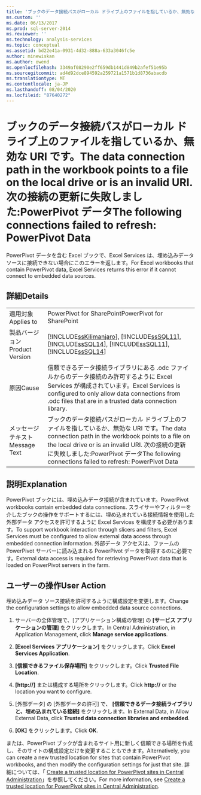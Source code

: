 ```yaml
---
title: 'ブックのデータ接続パスがローカル ドライブ上のファイルを指しているか、無効な URI です。 次の接続を更新できませんでした: PowerPivot Data |Microsoft Docs'
ms.custom: ''
ms.date: 06/13/2017
ms.prod: sql-server-2014
ms.reviewer: ''
ms.technology: analysis-services
ms.topic: conceptual
ms.assetid: bd22e41a-0931-4d32-888a-633a3046fc5e
author: minewiskan
ms.author: owend
ms.openlocfilehash: 3349af08290e2ff659db1441d849b2afef51e95b
ms.sourcegitcommit: ad4d92dce894592a259721a1571b1d8736abacdb
ms.translationtype: MT
ms.contentlocale: ja-JP
ms.lasthandoff: 08/04/2020
ms.locfileid: "87640272"
---
```

# <a name="the-data-connection-path-in-the-workbook-points-to-a-file-on-the-local-drive-or-is-an-invalid-uri-the-following-connections-failed-to-refresh-powerpivot-data"></a><span data-ttu-id="3acf0-103">ブックのデータ接続パスがローカル ドライブ上のファイルを指しているか、無効な URI です。</span><span class="sxs-lookup"><span data-stu-id="3acf0-103">The data connection path in the workbook points to a file on the local drive or is an invalid URI.</span></span> <span data-ttu-id="3acf0-104">次の接続の更新に失敗しました:PowerPivot データ</span><span class="sxs-lookup"><span data-stu-id="3acf0-104">The following connections failed to refresh: PowerPivot Data</span></span>
  <span data-ttu-id="3acf0-105">PowerPivot データを含む Excel ブックで、Excel Services は、埋め込みデータ ソースに接続できない場合にこのエラーを返します。</span><span class="sxs-lookup"><span data-stu-id="3acf0-105">For Excel workbooks that contain PowerPivot data, Excel Services returns this error if it cannot connect to embedded data sources.</span></span>  
  
## <a name="details"></a><span data-ttu-id="3acf0-106">詳細</span><span class="sxs-lookup"><span data-stu-id="3acf0-106">Details</span></span>  
  
|||  
|-|-|  
|<span data-ttu-id="3acf0-107">適用対象</span><span class="sxs-lookup"><span data-stu-id="3acf0-107">Applies to</span></span>|<span data-ttu-id="3acf0-108">PowerPivot for SharePoint</span><span class="sxs-lookup"><span data-stu-id="3acf0-108">PowerPivot for SharePoint</span></span>|  
|<span data-ttu-id="3acf0-109">製品バージョン</span><span class="sxs-lookup"><span data-stu-id="3acf0-109">Product Version</span></span>|[!INCLUDE[ssKilimanjaro](../../includes/sskilimanjaro-md.md)]<span data-ttu-id="3acf0-110">, [!INCLUDE[ssSQL11](../../includes/sssql11-md.md)], [!INCLUDE[ssSQL14](../../includes/sssql14-md.md)]</span><span class="sxs-lookup"><span data-stu-id="3acf0-110">, [!INCLUDE[ssSQL11](../../includes/sssql11-md.md)], [!INCLUDE[ssSQL14](../../includes/sssql14-md.md)]</span></span>|  
|<span data-ttu-id="3acf0-111">原因</span><span class="sxs-lookup"><span data-stu-id="3acf0-111">Cause</span></span>|<span data-ttu-id="3acf0-112">信頼できるデータ接続ライブラリにある .odc ファイルからのデータ接続のみ許可するように Excel Services が構成されています。</span><span class="sxs-lookup"><span data-stu-id="3acf0-112">Excel Services is configured to only allow data connections from .odc files that are in a trusted data connection library.</span></span>|  
|<span data-ttu-id="3acf0-113">メッセージ テキスト</span><span class="sxs-lookup"><span data-stu-id="3acf0-113">Message Text</span></span>|<span data-ttu-id="3acf0-114">ブックのデータ接続パスがローカル ドライブ上のファイルを指しているか、無効な URI です。</span><span class="sxs-lookup"><span data-stu-id="3acf0-114">The data connection path in the workbook points to a file on the local drive or is an invalid URI.</span></span> <span data-ttu-id="3acf0-115">次の接続の更新に失敗しました:PowerPivot データ</span><span class="sxs-lookup"><span data-stu-id="3acf0-115">The following connections failed to refresh: PowerPivot Data</span></span>|  
  
## <a name="explanation"></a><span data-ttu-id="3acf0-116">説明</span><span class="sxs-lookup"><span data-stu-id="3acf0-116">Explanation</span></span>  
 <span data-ttu-id="3acf0-117">PowerPivot ブックには、埋め込みデータ接続が含まれています。</span><span class="sxs-lookup"><span data-stu-id="3acf0-117">PowerPivot workbooks contain embedded data connections.</span></span> <span data-ttu-id="3acf0-118">スライサーやフィルターを介したブックの操作をサポートするには、埋め込まれている接続情報を使用した外部データ アクセスを許可するように Excel Services を構成する必要があります。</span><span class="sxs-lookup"><span data-stu-id="3acf0-118">To support workbook interaction through slicers and filters, Excel Services must be configured to allow external data access through embedded connection information.</span></span> <span data-ttu-id="3acf0-119">外部データ アクセスは、ファームの PowerPivot サーバーに読み込まれる PowerPivot データを取得するのに必要です。</span><span class="sxs-lookup"><span data-stu-id="3acf0-119">External data access is required for retrieving PowerPivot data that is loaded on PowerPivot servers in the farm.</span></span>  
  
## <a name="user-action"></a><span data-ttu-id="3acf0-120">ユーザーの操作</span><span class="sxs-lookup"><span data-stu-id="3acf0-120">User Action</span></span>  
 <span data-ttu-id="3acf0-121">埋め込みデータ ソース接続を許可するように構成設定を変更します。</span><span class="sxs-lookup"><span data-stu-id="3acf0-121">Change the configuration settings to allow embedded data source connections.</span></span>  
  
1.  <span data-ttu-id="3acf0-122">サーバーの全体管理で、[アプリケーション構成の管理] の **[サービス アプリケーションの管理]** をクリックします。</span><span class="sxs-lookup"><span data-stu-id="3acf0-122">In Central Administration, in Application Management, click **Manage service applications**.</span></span>  
  
2.  <span data-ttu-id="3acf0-123">**[Excel Services アプリケーション]** をクリックします。</span><span class="sxs-lookup"><span data-stu-id="3acf0-123">Click **Excel Services Application**.</span></span>  
  
3.  <span data-ttu-id="3acf0-124">**[信頼できるファイル保存場所]** をクリックします。</span><span class="sxs-lookup"><span data-stu-id="3acf0-124">Click **Trusted File Location**.</span></span>  
  
4.  <span data-ttu-id="3acf0-125">**[http://]** または構成する場所をクリックします。</span><span class="sxs-lookup"><span data-stu-id="3acf0-125">Click **http://** or the location you want to configure.</span></span>  
  
5.  <span data-ttu-id="3acf0-126">[外部データ] の [外部データの許可] で、 **[信頼できるデータ接続ライブラリと、埋め込まれている接続]** をクリックします。</span><span class="sxs-lookup"><span data-stu-id="3acf0-126">In External Data, in Allow External Data, click **Trusted data connection libraries and embedded**.</span></span>  
  
6.  <span data-ttu-id="3acf0-127">**[OK]** をクリックします。</span><span class="sxs-lookup"><span data-stu-id="3acf0-127">Click **OK**.</span></span>  
  
 <span data-ttu-id="3acf0-128">または、PowerPivot ブックが含まれるサイト用に新しく信頼できる場所を作成し、そのサイトの構成設定だけを変更することもできます。</span><span class="sxs-lookup"><span data-stu-id="3acf0-128">Alternatively, you can create a new trusted location for sites that contain PowerPivot workbooks, and then modify the configuration settings for just that site.</span></span> <span data-ttu-id="3acf0-129">詳細については、「 [Create a trusted location for PowerPivot sites in Central Administration](create-a-trusted-location-for-power-pivot-sites-in-central-administration.md)」を参照してください。</span><span class="sxs-lookup"><span data-stu-id="3acf0-129">For more information, see [Create a trusted location for PowerPivot sites in Central Administration](create-a-trusted-location-for-power-pivot-sites-in-central-administration.md).</span></span>  
  
  

